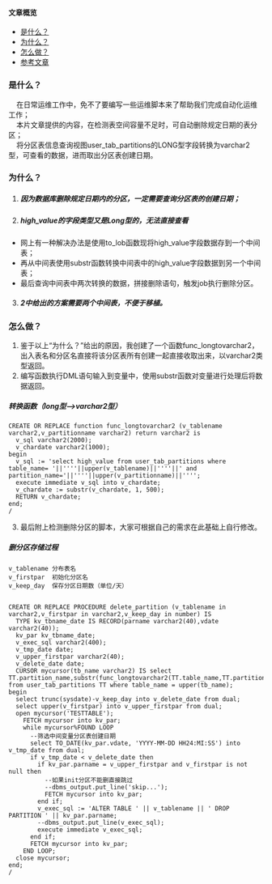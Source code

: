 #### 文章概览
- [是什么？](#是什么？)  
- [为什么？](#为什么？)  
- [怎么做？](#怎么做？)  
- [参考文章](#参考文章)



### 是什么？  
&nbsp;&nbsp;&nbsp;&nbsp;在日常运维工作中，免不了要编写一些运维脚本来了帮助我们完成自动化运维工作；  
&nbsp;&nbsp;&nbsp;&nbsp;本片文章提供的内容，在检测表空间容量不足时，可自动删除规定日期的表分区；   
&nbsp;&nbsp;&nbsp;&nbsp;将分区表信息查询视图user_tab_partitions的LONG型字段转换为varchar2型，可查看的数据，进而取出分区表创建日期。



### 为什么？  

1. ##### 因为数据库删除规定日期内的分区，一定需要查询分区表的创建日期；
2. ##### high_value的字段类型又是Long型的，无法直接查看   

- 网上有一种解决办法是使用to_lob函数现将high_value字段数据存到一个中间表； 
- 再从中间表使用substr函数转换中间表中的high_value字段数据到另一个中间表；
- 最后查询中间表中两次转换的数据，拼接删除语句，触发job执行删除分区。

3. ##### 2中给出的方案需要两个中间表，不便于移植。



### 怎么做？  

1. 鉴于以上“为什么？”给出的原因，我创建了一个函数func_longtovarchar2，出入表名和分区名直接将该分区表所有创建一起直接收取出来，以varchar2类型返回。  
2. 编写函数执行DML语句输入到变量中，使用substr函数对变量进行处理后将数据返回。  

##### 转换函数（long型-->varchar2型）
```
CREATE OR REPLACE function func_longtovarchar2 (v_tablename varchar2,v_partitionname varchar2) return varchar2 is
  v_sql varchar2(2000);
  v_chardate varchar2(1000);
begin
  v_sql := 'select high_value from user_tab_partitions where table_name= '||''''||upper(v_tablename)||''''||' and partition_name='||''''||upper(v_partitionname)||'''';
  execute immediate v_sql into v_chardate;
  v_chardate := substr(v_chardate, 1, 500);
  RETURN v_chardate;
end;
/
```
3. 最后附上检测删除分区的脚本，大家可根据自己的需求在此基础上自行修改。 

##### 删分区存储过程
```
v_tablename 分布表名  
v_firstpar  初始化分区名  
v_keep_day  保存分区日期数（单位/天）


CREATE OR REPLACE PROCEDURE delete_partition (v_tablename in varchar2,v_firstpar in varchar2,v_keep_day in number) IS
  TYPE kv_tbname_date IS RECORD(parname varchar2(40),vdate varchar2(40));
  kv_par kv_tbname_date;
  v_exec_sql varchar2(400);
  v_tmp_date date;
  v_upper_firstpar varchar2(40);
  v_delete_date date;
  CURSOR mycursor(tb_name varchar2) IS select TT.partition_name,substr(func_longtovarchar2(TT.table_name,TT.partition_name),10,20) from user_tab_partitions TT where table_name = upper(tb_name);
begin
  select trunc(sysdate)-v_keep_day into v_delete_date from dual;
  select upper(v_firstpar) into v_upper_firstpar from dual;
  open mycursor('TESTTABLE');
    FETCH mycursor into kv_par;
    while mycursor%FOUND LOOP
      --筛选中间变量分区表创建日期
      select TO_DATE(kv_par.vdate, 'YYYY-MM-DD HH24:MI:SS') into v_tmp_date from dual;
      if v_tmp_date < v_delete_date then
        if kv_par.parname = v_upper_firstpar and v_firstpar is not null then
          --如果init分区不能删直接跳过
          --dbms_output.put_line('skip...');
          FETCH mycursor into kv_par;
        end if;
        v_exec_sql := 'ALTER TABLE ' || v_tablename || ' DROP PARTITION ' || kv_par.parname;
        --dbms_output.put_line(v_exec_sql);
        execute immediate v_exec_sql;
      end if;
      FETCH mycursor into kv_par;
    END LOOP;
  close mycursor;
end;
/
```






